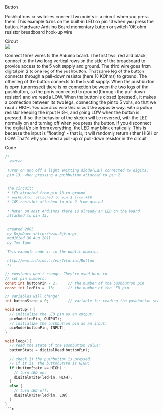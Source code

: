 Button

Pushbuttons or switches connect two points in a circuit when you press them. This example turns on the built-in LED on pin 13 when you press the button.
Hardware
Arduino Board
momentary button or switch
10K ohm resistor
breadboard
hook-up wire

Circuit<br>
<img src= "http://arduino.cc/en/uploads/Tutorial/button.png"></img>

Connect three wires to the Arduino board. The first two, red and black, connect to the two long vertical rows on the side of the breadboard to provide access to the 5 volt supply and ground. The third wire goes from digital pin 2 to one leg of the pushbutton. That same leg of the button connects through a pull-down resistor (here 10 KOhms) to ground. The other leg of the button connects to the 5 volt supply.
When the pushbutton is open (unpressed) there is no connection between the two legs of the pushbutton, so the pin is connected to ground (through the pull-down resistor) and we read a LOW. When the button is closed (pressed), it makes a connection between its two legs, connecting the pin to 5 volts, so that we read a HIGH.
You can also wire this circuit the opposite way, with a pullup resistor keeping the input HIGH, and going LOW when the button is pressed. If so, the behavior of the sketch will be reversed, with the LED normally on and turning off when you press the button.
If you disconnect the digital i/o pin from everything, the LED may blink erratically. This is because the input is "floating" - that is, it will randomly return either HIGH or LOW. That's why you need a pull-up or pull-down resistor in the circuit.

Code
```c
/*
  Button
 
 Turns on and off a light emitting diode(LED) connected to digital  
 pin 13, when pressing a pushbutton attached to pin 2. 
 
 
 The circuit:
 * LED attached from pin 13 to ground 
 * pushbutton attached to pin 2 from +5V
 * 10K resistor attached to pin 2 from ground
 
 * Note: on most Arduinos there is already an LED on the board
 attached to pin 13.
 
 
 created 2005
 by DojoDave <http://www.0j0.org>
 modified 30 Aug 2011
 by Tom Igoe
 
 This example code is in the public domain.
 
 http://www.arduino.cc/en/Tutorial/Button
 */

// constants won't change. They're used here to 
// set pin numbers:
const int buttonPin = 2;     // the number of the pushbutton pin
const int ledPin =  13;      // the number of the LED pin

// variables will change:
int buttonState = 0;         // variable for reading the pushbutton status

void setup() {
  // initialize the LED pin as an output:
  pinMode(ledPin, OUTPUT);      
  // initialize the pushbutton pin as an input:
  pinMode(buttonPin, INPUT);     
}

void loop(){
  // read the state of the pushbutton value:
  buttonState = digitalRead(buttonPin);

  // check if the pushbutton is pressed.
  // if it is, the buttonState is HIGH:
  if (buttonState == HIGH) {     
    // turn LED on:    
    digitalWrite(ledPin, HIGH);  
  } 
  else {
    // turn LED off:
    digitalWrite(ledPin, LOW); 
  }
}
```c
